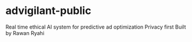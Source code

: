 # advigilant-public
Real time ethical AI system for predictive ad optimization Privacy first Built by Rawan Ryahi
